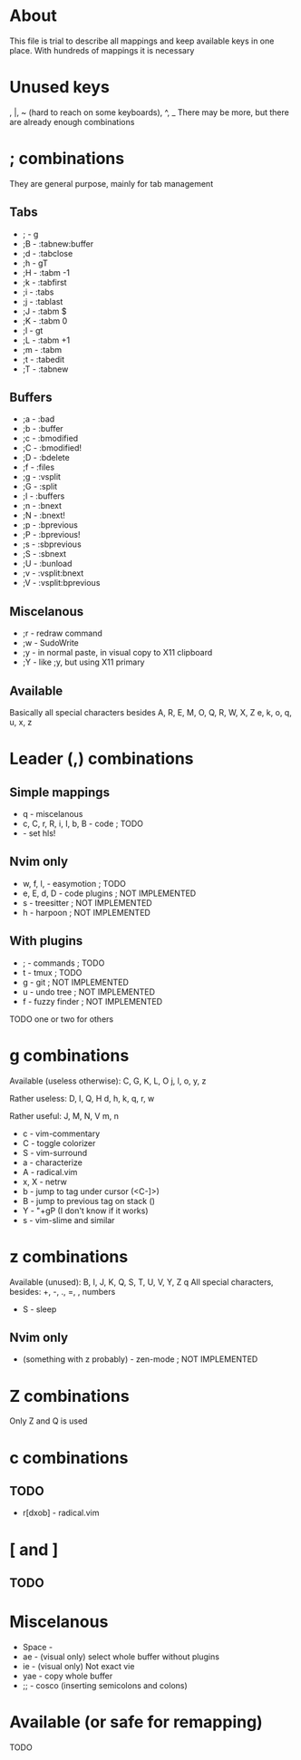 # About
This file is trial to describe all mappings and keep available
keys in one place. With hundreds of mappings it is necessary

# Unused keys
\, |, ~ (hard to reach on some keyboards), ^, _
There may be more, but there are already enough combinations

# ; combinations
They are general purpose, mainly for tab management

## Tabs
- ;<Tab> - g<Tab>
- ;B - :tabnew<CR>:buffer<Space>
- ;d - :tabclose<CR>
- ;h - gT
- ;H - :tabm -1<CR>
- ;k - :tabfirst<CR>
- ;i - :tabs<CR>
- ;j - :tablast<CR>
- ;J - :tabm $<CR>
- ;K - :tabm 0<CR>
- ;l - gt
- ;L - :tabm +1<CR>
- ;m - :tabm<Space>
- ;t - :tabedit<Space>
- ;T - :tabnew<CR>

## Buffers
- ;a - :bad<Space>
- ;b - :buffer<Space>
- ;c - :bmodified<CR>
- ;C - :bmodified!<CR>
- ;D - :bdelete<CR>
- ;f - :files<CR>
- ;g - :vsplit<Space>
- ;G - :split<Space>
- ;I - :buffers<CR>
- ;n - :bnext<CR>
- ;N - :bnext!<CR>
- ;p - :bprevious<CR>
- ;P - :bprevious!<CR>
- ;s - :sbprevious<CR>
- ;S - :sbnext<CR>
- ;U - :bunload<CR>
- ;v - :vsplit<CR>:bnext<CR>
- ;V - :vsplit<CR>:bprevious<CR>

## Miscelanous
- ;r - redraw command
- ;w - SudoWrite
- ;y - in normal paste, in visual copy to X11 clipboard
- ;Y - like ;y, but using X11 primary

## Available
Basically all special characters besides <Tab>
A, R, E, M, O, Q, R, W, X, Z
e, k, o, q, u, x, z

# Leader (,) combinations
## Simple mappings
- q - miscelanous
- c, C, r, R, i, I, b, B - code ; TODO
- <Space> - set hls!

## Nvim only
- w, f, l, <Leader> - easymotion ; TODO
- e, E, d, D - code plugins ; NOT IMPLEMENTED
- s - treesitter ; NOT IMPLEMENTED
- h - harpoon ; NOT IMPLEMENTED

## With plugins
- ; - commands ; TODO
- t - tmux ; TODO
- g - git ; NOT IMPLEMENTED
- u - undo tree ; NOT IMPLEMENTED
- f - fuzzy finder ; NOT IMPLEMENTED

TODO one or two for others

# g combinations
Available (useless otherwise):
C, G, K, L, O
j, l, o, y, z

Rather useless:
D, I, Q, H
d, h, k, q, r, w

Rather useful:
J, M, N, V
m, n

- c - vim-commentary
- C - toggle colorizer
- S - vim-surround
- a - characterize
- A - radical.vim
- x, X - netrw
- b - jump to tag under cursor (<C-]>)
- B - jump to previous tag on stack (<C-T>)
- Y - "+gP (I don't know if it works)
- s - vim-slime and similar

# z combinations
Available (unused):
B, I, J, K, Q, S, T, U, V, Y, Z
q
All special characters, besides: +, -, ., =, <CR>, numbers

- S - sleep

## Nvim only
- (something with z probably) - zen-mode ; NOT IMPLEMENTED

# Z combinations
Only Z and Q is used

# c combinations
## TODO
- r[dxob] - radical.vim

# [ and ]
## TODO

# Miscelanous

- Space - <C-w>
- ae - (visual only) select whole buffer without plugins
- ie - (visual only) Not exact vie
- yae - copy whole buffer
- ;; - cosco (inserting semicolons and colons)

# Available (or safe for remapping)
TODO
